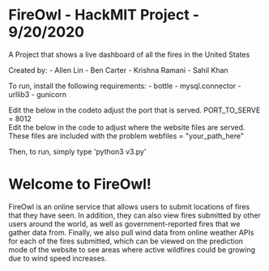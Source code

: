 #     FireOwl - HackMIT Project - 9/20/2020
A Project that shows a live dashboard of all the fires in the United States

Created by:
    - Allen Lin
    - Ben Carter
    - Krishna Ramani 
    - Sahil Khan

To run, install the following requirements:
    - bottle
    - mysql.connector
    - urllib3
    - gunicorn
      
Edit the below in the codeto adjust the port that is served.
    PORT_TO_SERVE = 8012    
Edit the below in the code to adjust where the website files are served. These files are included with the problem
    webfiles = "your_path_here"


Then, to run, simply type 'python3 v3.py' 


#   Welcome to FireOwl!

FireOwl is an online service that allows users to submit locations of fires that they have seen. In addition, they can also view fires submitted by other users around the world, as well as government-reported fires that we gather data from. Finally, we also pull wind data from online weather APIs for each of the fires submitted, which can be viewed on the prediction mode of the website to see areas where active wildfires could be growing due to wind speed increases.
